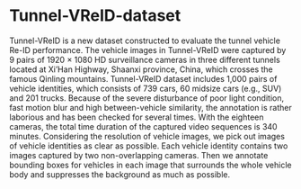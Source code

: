 # Tunnel-VReID-dataset

Tunnel-VReID is a new dataset constructed to evaluate the tunnel vehicle Re-ID performance. The vehicle images in Tunnel-VReID were captured by 9 pairs of 1920 × 1080 HD surveillance cameras in three different tunnels located at Xi’Han Highway, Shaanxi province, China, which crosses the famous Qinling mountains. Tunnel-VReID dataset includes 1,000 pairs of vehicle identities, which consists of 739 cars, 60 midsize cars (e.g., SUV) and 201 trucks. Because of the severe disturbance of poor light condition, fast motion blur and high between-vehicle similarity, the annotation is rather laborious and has been checked for several times.
With the eighteen cameras, the total time duration of the captured video sequences is 340 minutes. Considering the resolution
of vehicle images, we pick out images of vehicle identities as clear as possible. Each vehicle identity contains two images captured by two non-overlapping cameras. Then we annotate bounding boxes for vehicles in each image that surrounds the whole vehicle body and suppresses the background as much as possible.
